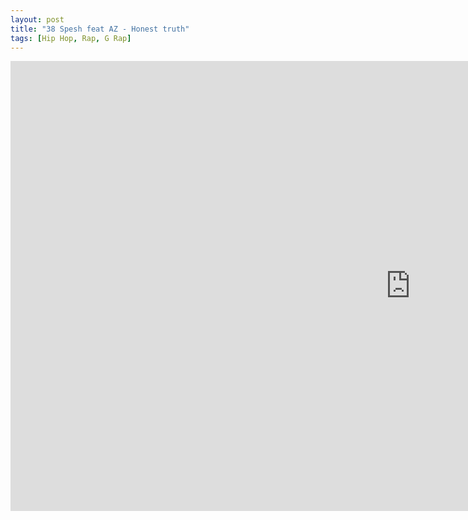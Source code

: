 ```yaml
---
layout: post
title: "38 Spesh feat AZ - Honest truth"
tags: [Hip Hop, Rap, G Rap]
---
```


<div class="embed-responsive embed-responsive-16by9">
    <iframe width="1280" height="720" src="https://www.youtube.com/embed/1sSNHDbFLx4" frameborder="0" allow="autoplay; encrypted-media" allowfullscreen></iframe>
</div>
